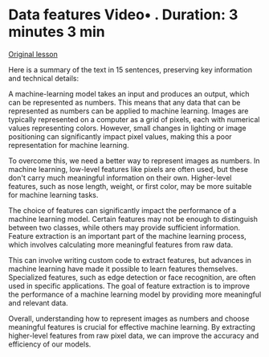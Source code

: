 # Data features Video• . Duration: 3 minutes 3 min

[Original lesson](https://www.coursera.org/learn/uol-how-computers-work/lecture/2ZDTx/data-features)

Here is a summary of the text in 15 sentences, preserving key information and technical details:

A machine-learning model takes an input and produces an output, which can be represented as numbers. This means that any data that can be represented as numbers can be applied to machine learning. Images are typically represented on a computer as a grid of pixels, each with numerical values representing colors. However, small changes in lighting or image positioning can significantly impact pixel values, making this a poor representation for machine learning.

To overcome this, we need a better way to represent images as numbers. In machine learning, low-level features like pixels are often used, but these don't carry much meaningful information on their own. Higher-level features, such as nose length, weight, or first color, may be more suitable for machine learning tasks.

The choice of features can significantly impact the performance of a machine learning model. Certain features may not be enough to distinguish between two classes, while others may provide sufficient information. Feature extraction is an important part of the machine learning process, which involves calculating more meaningful features from raw data.

This can involve writing custom code to extract features, but advances in machine learning have made it possible to learn features themselves. Specialized features, such as edge detection or face recognition, are often used in specific applications. The goal of feature extraction is to improve the performance of a machine learning model by providing more meaningful and relevant data.

Overall, understanding how to represent images as numbers and choose meaningful features is crucial for effective machine learning. By extracting higher-level features from raw pixel data, we can improve the accuracy and efficiency of our models.

